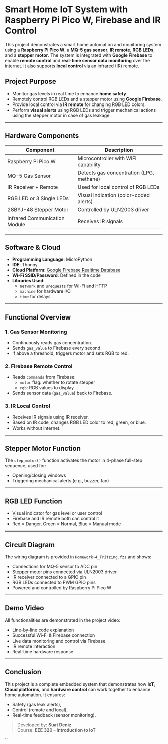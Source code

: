 # Smart Home IoT System with Raspberry Pi Pico W, Firebase and IR Control

This project demonstrates a smart home automation and monitoring system using a **Raspberry Pi Pico W**, a **MQ-5 gas sensor**, **IR remote**, **RGB LEDs**, and a **stepper motor**. The system is integrated with **Google Firebase** to enable **remote control** and **real-time sensor data monitoring** over the internet. It also supports **local control** via an infrared (IR) remote.

## Project Purpose

- Monitor gas levels in real time to enhance **home safety**.
- Remotely control RGB LEDs and a stepper motor using **Google Firebase**.
- Provide local control via **IR remote** for changing RGB LED colors.
- Perform **visual alerts** using RGB LEDs and trigger mechanical actions using the stepper motor in case of gas leakage.

---

## Hardware Components

| Component                     | Description                                |
|------------------------------|--------------------------------------------|
| Raspberry Pi Pico W          | Microcontroller with WiFi capability       |
| MQ-5 Gas Sensor              | Detects gas concentration (LPG, methane)   |
| IR Receiver + Remote         | Used for local control of RGB LEDs         |
| RGB LED or 3 Single LEDs     | Visual indication (color-coded alerts)     |
| 28BYJ-48 Stepper Motor       | Controlled by ULN2003 driver               |
| Infrared Communication Module| Receives IR signals                        |

---

## Software & Cloud

- **Programming Language**: MicroPython
- **IDE**: Thonny
- **Cloud Platform**: [Google Firebase Realtime Database](https://firebase.google.com/)
- **Wi-Fi SSID/Password**: Defined in the code
- **Libraries Used**:
  - `network` and `urequests` for Wi-Fi and HTTP
  - `machine` for hardware I/O
  - `time` for delays

---

## Functional Overview

### 1. Gas Sensor Monitoring
- Continuously reads gas concentration.
- Sends `gas_value` to Firebase every second.
- If above a threshold, triggers motor and sets RGB to red.

### 2. Firebase Remote Control
- Reads `commands` from Firebase:
  - `motor` flag: whether to rotate stepper
  - `rgb`: RGB values to display
- Sends sensor data (`gas_value`) back to Firebase.

### 3. IR Local Control
- Receives IR signals using IR receiver.
- Based on IR code, changes RGB LED color to red, green, or blue.
- Works without internet.

---

## Stepper Motor Function

The `step_motor()` function activates the motor in 4-phase full-step sequence, used for:
- Opening/closing windows
- Triggering mechanical alerts (e.g., buzzer, fan)

---

## RGB LED Function

- Visual indicator for gas level or user control
- Firebase and IR remote both can control it
- Red = Danger, Green = Normal, Blue = Manual mode

---

## Circuit Diagram

The wiring diagram is provided in `Homework-4_Fritzing.fzz` and shows:
- Connections for MQ-5 sensor to ADC pin
- Stepper motor pins connected via ULN2003 driver
- IR receiver connected to a GPIO pin
- RGB LEDs connected to PWM GPIO pins
- Powered and controlled by Raspberry Pi Pico W

---

## Demo Video

All functionalities are demonstrated in the project video:
- Line-by-line code explanation
- Successful Wi-Fi & Firebase connection
- Live data monitoring and control via Firebase
- IR remote interaction
- Real-time hardware response

---

## Conclusion

This project is a complete embedded system that demonstrates how **IoT**, **Cloud platforms**, and **hardware control** can work together to enhance home automation. It ensures:
- Safety (gas leak alerts),
- Control (remote and local),
- Real-time feedback (sensor monitoring).

> Developed by: **Suat Deniz**  
> Course: **EEE 320 – Introduction to IoT**

``


